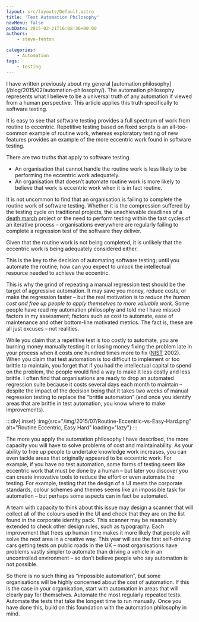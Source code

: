 ```yaml
---
layout: src/layouts/Default.astro
title: 'Test Automation Philosophy'
navMenu: false
pubDate: 2015-02-21T16:08:36+00:00
authors:
    - steve-fenton

categories:
    - Automation
tags:
    - Testing
---
```


I have written previously about my general [automation philosophy]\(/blog/2015/02/automation-philosophy/). The automation philosophy represents what I believe to be a universal truth of any automation if viewed from a human perspective. This article applies this truth specifically to software testing.

It is easy to see that software testing provides a full spectrum of work from routine to eccentric. Repetitive testing based on fixed scripts is an all-too-common example of routine work, whereas exploratory testing of new features provides an example of the more eccentric work found in software testing.

There are two truths that apply to software testing.

- An organisation that cannot handle the routine work is less likely to be performing the eccentric work adequately.
- An organisation that doesn’t automate routine work is more likely to believe that work is eccentric work when it is in fact routine.

It is not uncommon to find that an organisation is failing to complete the routine work of software testing. Whether it is the compression suffered by the testing cycle on traditional projects, the unachievable deadlines of a [death march](http://www.amazon.co.uk/Death-March-Yourdon-Press-Computing/dp/0137483104/) project or the need to perform testing within the fast cycles of an iterative process – organisations everywhere are regularly failing to complete a regression test of the software they deliver.

Given that the routine work is not being completed, it is unlikely that the eccentric work is being adequately considered either.

This is the key to the decision of automating software testing; until you automate the routine, how can you expect to unlock the intellectual resource needed to achieve the eccentric.

This is why the grind of repeating a manual regression test should be the target of aggressive automation. It may save you money, reduce costs, or make the regression faster – but the real motivation is to *reduce the human cost and free up people to apply themselves to more valuable work*. Some people have read my automation philosophy and told me I have missed factors in my assessment; factors such as cost to automate, ease of maintenance and other bottom-line motivated metrics. The fact is, these are all just excuses – not realities.

While you claim that a repetitive test is too costly to automate, you are burning money manually testing it or losing money fixing the problem late in your process when it costs one hundred times more to fix ([NIST](http://www.nist.gov/) 2002). When you claim that test automation is too difficult to implement or too brittle to maintain, you forget that if you had the intellectual capital to spend on the problem, the people would find a way to make it less costly and less brittle. I often find that organisations are ready to drop an automated regression suite because it costs several days each month to maintain – despite the impact of the decision being that it takes two weeks of manual regression testing to replace the “brittle automation” (and once you identify areas that are brittle in test automation, you know where to make improvements).

:::div{.inset}
:img{src="/img/2015/07/Routine-Eccentric-vs-Easy-Hard.png" alt="Routine Eccentric, Easy Hard" loading="lazy"}
:::

The more you apply the automation philosophy I have described, the more capacity you will have to solve problems of cost and maintainability. As your ability to free up people to undertake knowledge work increases, you can even tackle areas that originally appeared to be eccentric work. For example, if you have no test automation, some forms of testing seem like eccentric work that must be done by a human – but later you discover you can create innovative tools to reduce the effort or even automate the testing. For example, testing that the design of a UI meets the corporate standards, colour schemes and themes seems like an impossible task for automation – but perhaps some aspects can in fact be automated.

A team with capacity to think about this issue may design a scanner that will collect all of the colours used in the UI and check that they are on the list found in the corporate identity pack. This scanner may be reasonably extended to check other design rules, such as typography. Each improvement that frees up human time makes it more likely that people will solve the next area in a creative way. This year will see the first self-driving cars getting tests on public roads in the UK – most organisations have problems vastly simpler to automate than driving a vehicle in an uncontrolled environment – so don’t believe people who say automation is not possible.

So there is no such thing as “impossible automation”, but some organisations will be highly concerned about the cost of automation. If this is the case in your organisation, start with automation in areas that will clearly pay for themselves. Automate the most regularly repeated tests. Automate the tests that take the longest time to run manually. Once you have done this, build on this foundation with the automation philosophy in mind.